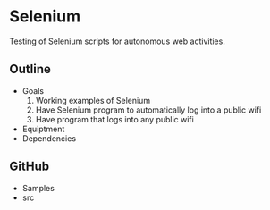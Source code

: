 # Selenium
Testing of Selenium scripts for autonomous web activities.

## Outline
- Goals
  1. Working examples of Selenium
  2. Have Selenium program to automatically log into a public wifi
  3. Have program that logs into any public wifi 
- Equiptment
- Dependencies

## GitHub
- Samples
- src
